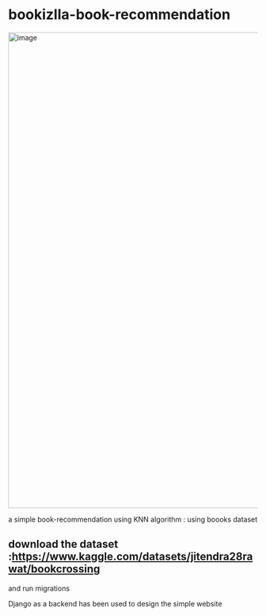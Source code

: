 ﻿# bookizlla-book-recommendation

<img width="959" alt="image" src="https://github.com/NancyBiyahut/book-recommendation/assets/99260268/1480b617-1ae6-4423-96f7-29da6b895503">


 a simple book-recommendation using KNN algorithm : using  boooks dataset

## download the dataset :https://www.kaggle.com/datasets/jitendra28rawat/bookcrossing 
and run migrations 

Django as a backend has been used to design the simple website 

